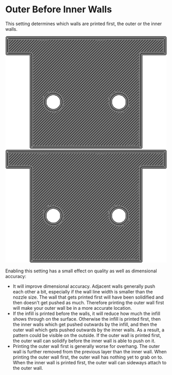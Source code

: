 Outer Before Inner Walls
====
This setting determines which walls are printed first, the outer or the inner walls.

![The inner wall is printed first](../images/outer_inset_first_disabled.gif)
![The outer wall is printed first](../images/outer_inset_first_enabled.gif)

Enabling this setting has a small effect on quality as well as dimensional accuracy:
* It will improve dimensional accuracy. Adjacent walls generally push each other a bit, especially if the wall line width is smaller than the nozzle size. The wall that gets printed first will have been solidified and then doesn't get pushed as much. Therefore printing the outer wall first will make your outer wall be in a more accurate location.
* If the infill is printed before the walls, it will reduce how much the infill shows through on the surface. Otherwise the infill is printed first, then the inner walls which get pushed outwards by the infill, and then the outer wall which gets pushed outwards by the inner walls. As a result, a pattern could be visible on the outside. If the outer wall is printed first, the outer wall can solidify before the inner wall is able to push on it.
* Printing the outer wall first is generally worse for overhang. The outer wall is further removed from the previous layer than the inner wall. When printing the outer wall first, the outer wall has nothing yet to grab on to. When the inner wall is printed first, the outer wall can sideways attach to the outer wall.